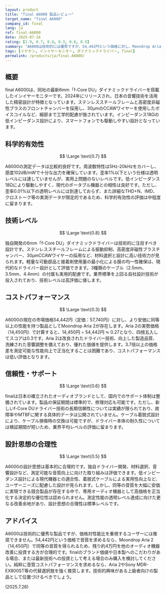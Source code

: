 ```yaml
---
layout: product
title: "final A6000 製品レビュー"
target_name: "final A6000"
company_id: final
lang: ja
ref: final-A6000
date: 2025-07-26
rating: [2.9, 0.7, 0.8, 0.3, 0.6, 0.5]
summary: "A6000は技術的には優秀ですが、54,442円という価格に対し、Moondrop Aria 2（14,450円）で同等以上の音質が得られるためコストパフォーマンスは低いです。"
tags: [イヤホン, インイヤーモニター, ダイナミックドライバー, final]
permalink: /products/ja/final-A6000/
---
```


## 概要

final A6000は、同社の最新6mm「f-Core DU」ダイナミックドライバーを搭載したインイヤーモニターです。2024年にリリースされ、日本の音響技術を活用した精密設計が特徴となっています。ステンレススチールフレームと高密度非磁性ブラスのフロントチャンバーを採用し、30μmのCCAWワイヤーを使用したボイスコイルなど、細部まで工学的配慮が施されています。インピーダンス18Ωの低インピーダンス設計により、スマートフォンでも駆動しやすい設計となっています。

## 科学的有効性

$$ \Large \text{0.7} $$

A6000の測定データは比較的良好です。周波数特性は5Hz-20kHzをカバーし、感度102dB/mWで十分な出力を確保しています。歪率1%以下という仕様は透明レベルには達していませんが、実用上問題のないレベルです。低インピーダンス18Ωにより駆動しやすく、現代のポータブル機器との相性は良好です。ただし、歪率0.01%以下の透明レベルには到達しておらず、また詳細なTHD+N、IMD、クロストーク等の実測データが限定的であるため、科学的有効性の評価は中程度に留まります。

## 技術レベル

$$ \Large \text{0.8} $$

独自開発の6mm「f-Core DU」ダイナミックドライバーは技術的に注目すべき設計です。ステンレススチールフレームによる振動抑制、高密度非磁性ブラスチャンバー、30μmCCAWワイヤーの採用など、材料選択と設計に高い技術力が見られます。軽量な可動部品と接着剤使用量の最小化による膜の均一性確保は、現代的なドライバー設計として評価できます。3種類のケーブル（2.5mm、3.5mm、4.4mm）の付属も実用的配慮です。業界標準を上回る自社設計技術が投入されており、技術レベルは高評価に値します。

## コストパフォーマンス

$$ \Large \text{0.3} $$

A6000の現在の市場価格54,442円（定価：57,740円）に対し、より安価に同等以上の性能を持つ製品としてMoondrop Aria 2が存在します。Aria 2の実勢価格（14,450円）で計算すると、14,450円 ÷ 54,442円 ≒ 0.27となり、四捨五入してスコアは0.3です。Aria 2は改良されたドライバー技術、向上した製造品質、洗練された音響調整を備えており、優れた価値を提供します。3.7倍以上の価格差を測定可能な性能向上で正当化することは困難であり、コストパフォーマンスは低い評価となります。

## 信頼性・サポート

$$ \Large \text{0.6} $$

finalは日本の確立されたオーディオブランドとして、国内でのサポート体制は整備されています。製品の保証期間は標準的で、修理対応も可能です。ただし、新しいf-Core DUドライバー技術の長期信頼性については実績が限られており、故障率やMTBFに関する具体的データは公開されていません。ケーブル着脱式設計により、ケーブル損傷時の交換は可能ですが、ドライバー本体の耐久性については検証期間が短いため、業界平均レベルの評価に留まります。

## 設計思想の合理性

$$ \Large \text{0.5} $$

A6000の設計思想は基本的に合理的です。独自ドライバー開発、材料選択、音響設計など、測定可能な音質向上に向けた取り組みは評価できます。低インピーダンス設計による現代機器との適合性、着脱式ケーブルによる実用性向上など、ユーザーニーズに配慮した設計が見られます。しかし、同等の音質を大幅に安価に実現できる競合製品が存在する中で、専用オーディオ機器として高価格を正当化する決定的な優位性は認められません。測定性能の透明レベル達成に向けた更なる改善余地があり、設計思想の合理性は標準レベルです。

## アドバイス

A6000は技術的に優秀な製品ですが、価格対性能比を重視するユーザーには推奨できません。54,442円という価格で音質を求めるなら、Moondrop Aria 2（14,450円）で同等の音質を得られるため、残り約4万円を他のオーディオ機器改善に投資する方が合理的です。finalのブランド価値や日本製へのこだわりがある場合、または最新技術への投資として考える場合のみ購入を検討してください。純粋に音質コストパフォーマンスを求めるなら、Aria 2やSony MDR-EX800ST等の代替選択肢を強く推奨します。技術的興味がある上級者向けの製品として位置づけるべきでしょう。

(2025.7.26)